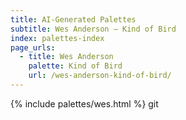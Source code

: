 ```yaml
---
title: AI-Generated Palettes
subtitle: Wes Anderson – Kind of Bird
index: palettes-index
page_urls: 
  - title: Wes Anderson
    palette: Kind of Bird
    url: /wes-anderson-kind-of-bird/
---
```


<!-- not flexible yet - use include? -->
{% include palettes/wes.html %}
git 